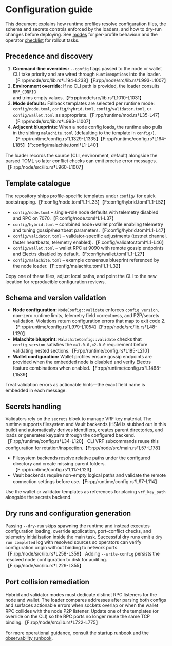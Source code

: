 # Configuration guide

This document explains how runtime profiles resolve configuration files, the schema and secrets
controls enforced by the loaders, and how to dry-run changes before deploying. See
[modes](modes.md) for per-profile behaviour and the operator [checklist](checklists/operator.md) for
rollout tasks.

## Precedence and discovery

1. **Command-line overrides:** `--config` flags passed to the node or wallet CLI take priority and are
   wired through `RuntimeOptions` into the loader.【F:rpp/node/src/lib.rs†L194-L238】【F:rpp/node/src/lib.rs†L993-L1007】
2. **Environment override:** If no CLI path is provided, the loader consults `RPP_CONFIG` and trims
   empty values.【F:rpp/node/src/lib.rs†L1010-L1031】
3. **Mode defaults:** Fallback templates are selected per runtime mode: `config/node.toml`,
   `config/hybrid.toml`, `config/validator.toml`, or `config/wallet.toml` as appropriate.【F:rpp/runtime/mod.rs†L35-L47】【F:rpp/node/src/lib.rs†L993-L1007】
4. **Adjacent blueprints:** When a node config loads, the runtime also pulls in the sibling
   `malachite.toml` (defaulting to the template in `config/`).【F:rpp/runtime/config.rs†L1329-L1335】【F:rpp/runtime/config.rs†L164-L185】【F:config/malachite.toml†L1-L40】

The loader records the source (CLI, environment, default) alongside the parsed TOML so later conflict
checks can emit precise error messages.【F:rpp/node/src/lib.rs†L960-L1007】

## Template catalogue

The repository ships profile-specific templates under `config/` for quick bootstrapping.【F:config/node.toml†L1-L33】【F:config/hybrid.toml†L1-L52】

* `config/node.toml` – single-role node defaults with telemetry disabled and RPC on 7070.【F:config/node.toml†L1-L37】
* `config/hybrid.toml` – combined node+wallet profile enabling telemetry and tuning gossip/heartbeat
  parameters.【F:config/hybrid.toml†L1-L47】
* `config/validator.toml` – validator-specific adjustments (testnet channel, faster heartbeats,
  telemetry enabled).【F:config/validator.toml†L1-L46】
* `config/wallet.toml` – wallet RPC at 9090 with remote gossip endpoints and Electrs disabled by
  default.【F:config/wallet.toml†L1-L27】
* `config/malachite.toml` – example consensus blueprint referenced by the node loader.【F:config/malachite.toml†L1-L32】

Copy one of these files, adjust local paths, and point the CLI to the new location for reproducible
configuration reviews.

## Schema and version validation

* **Node configuration:** `NodeConfig::validate` enforces `config_version`, non-zero runtime limits,
  telemetry field correctness, and P2P/secrets validation. Violations return configuration errors that
  map to exit code 2.【F:rpp/runtime/config.rs†L979-L1054】【F:rpp/node/src/lib.rs†L48-L120】
* **Malachite blueprint:** `MalachiteConfig::validate` checks that `config_version` satisfies the
  `>=1.0.0,<2.0.0` requirement before validating nested sections.【F:rpp/runtime/config.rs†L185-L210】
* **Wallet configuration:** Wallet profiles ensure gossip endpoints are provided when the embedded
  node is disabled and verify Electrs feature combinations when enabled.【F:rpp/runtime/config.rs†L1468-L1539】

Treat validation errors as actionable hints—the exact field name is embedded in each message.

## Secrets handling

Validators rely on the `secrets` block to manage VRF key material. The runtime supports filesystem and
Vault backends (HSM is stubbed out in this build) and automatically derives identifiers, creates
parent directories, and loads or generates keypairs through the configured backend.【F:rpp/runtime/config.rs†L34-L120】 CLI VRF subcommands reuse this configuration for rotation/inspection.【F:rpp/node/src/main.rs†L57-L178】

* Filesystem backends resolve relative paths under the configured directory and create missing parent
  folders.【F:rpp/runtime/config.rs†L117-L123】
* Vault backends require non-empty logical paths and validate the remote connection settings before
  use.【F:rpp/runtime/config.rs†L97-L114】

Use the wallet or validator templates as references for placing `vrf_key_path` alongside the secrets
backend.

## Dry runs and configuration generation

Passing `--dry-run` skips spawning the runtime and instead executes configuration loading, override
application, port-conflict checks, and telemetry initialisation inside the main task. Successful dry
runs emit a `dry run completed` log with resolved sources so operators can verify configuration origin
without binding to network ports.【F:rpp/node/src/lib.rs†L258-L359】 Adding `--write-config` persists the
resolved node configuration to disk for auditing.【F:rpp/node/src/lib.rs†L229-L355】

## Port collision remediation

Hybrid and validator modes must dedicate distinct RPC listeners for the node and wallet. The loader compares
addresses after parsing both configs and surfaces actionable errors when sockets overlap or when the
wallet RPC collides with the node P2P listener. Update one of the templates (or override on the CLI)
so the RPC ports no longer reuse the same TCP binding.【F:rpp/node/src/lib.rs†L722-L775】

For more operational guidance, consult the [startup runbook](runbooks/startup.md) and the
[observability runbook](runbooks/observability.md).

